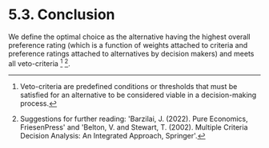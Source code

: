 # 5.3. Conclusion

We define the optimal choice as the alternative having the highest overall preference rating (which is a function of weights attached to criteria and preference ratings attached to alternatives by decision makers) and meets all veto-criteria [^veto-criteria] [^ref].


[^veto-criteria]: Veto-criteria are predefined conditions or thresholds that must be satisfied for an alternative to be considered viable in a decision-making process.
[^ref]: Suggestions for further reading: 'Barzilai, J. (2022). Pure Economics, FriesenPress' and 'Belton, V. and Stewart, T. (2002). Multiple Criteria Decision Analysis: An Integrated Approach, Springer'.
